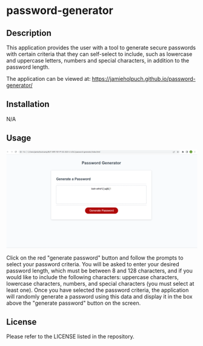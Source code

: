 # password-generator

## Description

This application provides the user with a tool to generate secure passwords with certain criteria that they can self-select to include, such as lowercase and uppercase letters, numbers and special characters, in addition to the password length. 

The application can be viewed at: https://jamieholpuch.github.io/password-generator/

## Installation

N/A

## Usage

![Application Screenshot](./Assets/Screenshot%202023-03-23%20083958.png)

Click on the red "generate password" button and follow the prompts to select your password criteria. You will be asked to enter your desired password length, which must be between 8 and 128 characters, and if you would like to include the following characters: uppercase characters, lowercase characters, numbers, and special characters (you must select at least one). Once you have selected the password criteria, the application will randomly generate a password using this data and display it in the box above the "generate password" button on the screen. 

## License

Please refer to the LICENSE listed in the repository. 